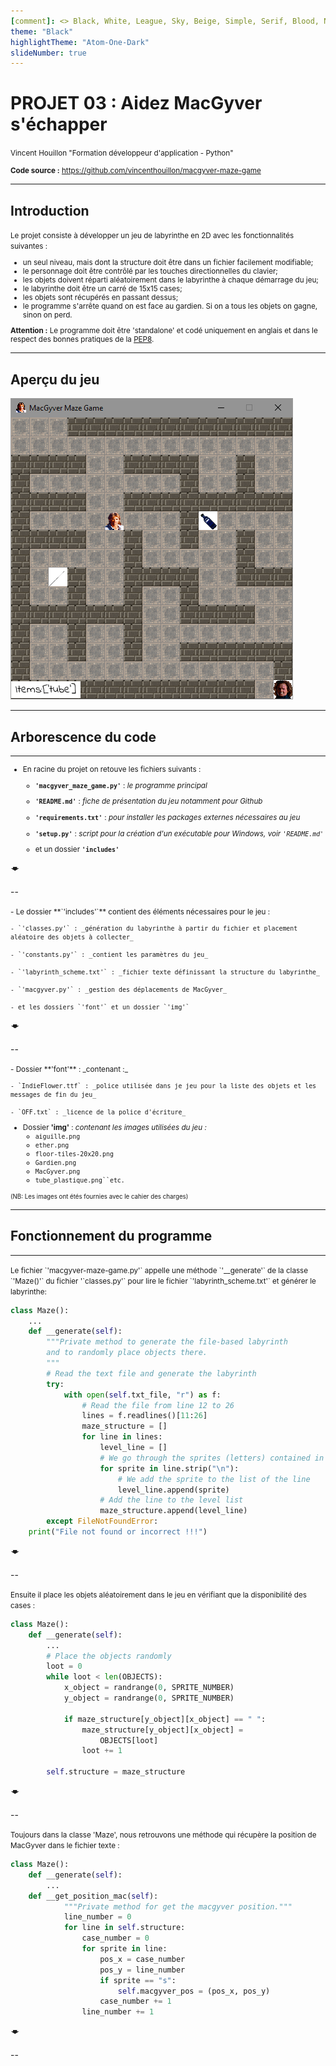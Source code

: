```yaml
---
[comment]: <> Black, White, League, Sky, Beige, Simple, Serif, Blood, Night, Moon, Solarized
theme: "Black"
highlightTheme: "Atom-One-Dark"
slideNumber: true
---
```


<meta name="author" content="Vincent Houillon">

# PROJET 03 : Aidez MacGyver s'échapper

<small>Vincent Houillon "Formation développeur d'application - Python"

**Code source :** <https://github.com/vincenthouillon/macgyver-maze-game>

</small>

---

## Introduction

<small>
Le projet consiste à développer un jeu de labyrinthe en 2D avec les fonctionnalités suivantes :

- un seul niveau, mais dont la structure doit être dans un fichier facilement modifiable;
- le personnage doit être contrôlé par les touches directionnelles du clavier;
- les objets doivent réparti aléatoirement dans le labyrinthe à chaque démarrage du jeu;
- le labyrinthe doit être un carré de 15x15 cases;
- les objets sont récupérés en passant dessus;
- le programme s'arrête quand on est face au gardien. Si on a tous les objets on gagne, sinon on perd.

**Attention :** Le programme doit être 'standalone' et codé uniquement en anglais et dans le respect des bonnes pratiques de la [PEP8](https://www.python.org/dev/peps/pep-0008/).

</small>

---

## Aperçu du jeu

![Screenshot](macgyver-maze.png)

---

## Arborescence du code

---
<small>

- En racine du projet on retouve les fichiers suivants :

    - **`'macgyver_maze_game.py'`** : _le programme principal_

    - **`'README.md'`** : _fiche de présentation du jeu notamment pour Github_

    - **`'requirements.txt'`** :  _pour installer les packages externes nécessaires au jeu_

    - **`'setup.py'`** : _script pour la création d'un exécutable pour Windows, voir `'README.md'`_

    - et un dossier **`'includes'`**

</small>

&#129091;

--

<small>
- Le dossier **`'includes'`** contient des éléments nécessaires pour le jeu :
  
    - `'classes.py'` : _génération du labyrinthe à partir du fichier et placement aléatoire des objets à collecter_

    - `'constants.py'` : _contient les paramètres du jeu_

    - `'labyrinth_scheme.txt'` : _fichier texte définissant la structure du labyrinthe_

    - `'macgyver.py'` : _gestion des déplacements de MacGyver_

    - et les dossiers `'font'` et un dossier `'img'` 

</small>
 
&#129091;

--

<small>
- Dossier **'font'** : _contenant :_

    - `IndieFlower.ttf` : _police utilisée dans je jeu pour la liste des objets et les messages de fin du jeu_

    - `OFF.txt` : _licence de la police d'écriture_

- Dossier **'img'** : _contenant les images utilisées du jeu  :_
    - `aiguille.png`
    - `ether.png`
    - `floor-tiles-20x20.png`
    - `Gardien.png`
    - `MacGyver.png`
    - `tube_plastique.png``etc.`

<small>(NB: Les images ont étés fournies avec le cahier des charges)</small>

</small>

---

## Fonctionnement du programme

---

<small>
Le fichier `'macgyver-maze-game.py'` appelle une méthode `'__generate'` de la classe `'Maze()'` du fichier '`classes.py'` pour lire le fichier `'labyrinth_scheme.txt'` et générer le labyrinthe:
</small>

```python
class Maze():
    ...
    def __generate(self):
        """Private method to generate the file-based labyrinth 
        and to randomly place objects there.
        """
        # Read the text file and generate the labyrinth
        try:
            with open(self.txt_file, "r") as f:
                # Read the file from line 12 to 26
                lines = f.readlines()[11:26]
                maze_structure = []
                for line in lines:
                    level_line = []
                    # We go through the sprites (letters) contained in the file
                    for sprite in line.strip("\n"):
                        # We add the sprite to the list of the line
                        level_line.append(sprite)
                    # Add the line to the level list
                    maze_structure.append(level_line)
        except FileNotFoundError:
    print("File not found or incorrect !!!")
```

&#129091;

--

<small>
Ensuite il place les objets aléatoirement dans le jeu en vérifiant que la disponibilité des cases :
</small>

```python
class Maze():
    def __generate(self):
        ...
        # Place the objects randomly
        loot = 0
        while loot < len(OBJECTS):
            x_object = randrange(0, SPRITE_NUMBER)
            y_object = randrange(0, SPRITE_NUMBER)

            if maze_structure[y_object][x_object] == " ":
                maze_structure[y_object][x_object] =
                    OBJECTS[loot]
                loot += 1

        self.structure = maze_structure
```

&#129091;

--

<small>
Toujours dans la classe 'Maze', nous retrouvons une méthode qui récupère la position
de MacGyver dans le fichier texte :
</small>

```python
class Maze():
    def __generate(self):
        ...
    def __get_position_mac(self):
            """Private method for get the macgyver position."""
            line_number = 0
            for line in self.structure:
                case_number = 0
                for sprite in line:
                    pos_x = case_number
                    pos_y = line_number
                    if sprite == "s":
                        self.macgyver_pos = (pos_x, pos_y)
                    case_number += 1
                line_number += 1
```

&#129091;

--
